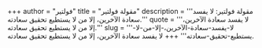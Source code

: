 +++
author = "فولتير"
title = "مقولة فولتير"
description = '''مقولة فولتير: لا يفسد سعادة الآخرين، إلا من لا يستطيع تحقيق سعادته.'''
quote = '''لا يفسد سعادة الآخرين، إلا من لا يستطيع تحقيق سعادته.'''
slug = '''لا-يفسد-سعادة-الآخرين،-إلا-من-لا-يستطيع-تحقيق-سعادته'''
+++
لا يفسد سعادة الآخرين، إلا من لا يستطيع تحقيق سعادته.
